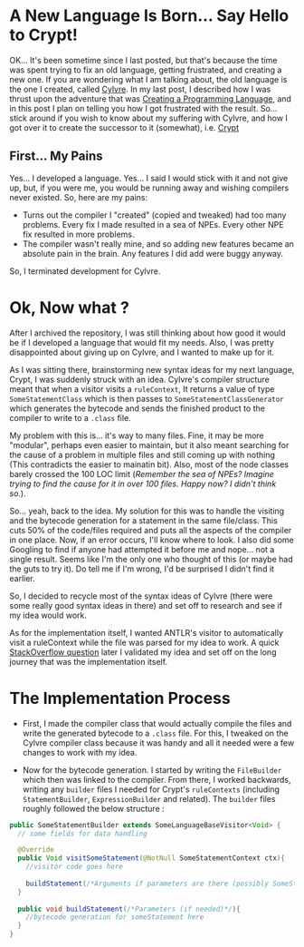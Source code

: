 # A New Language Is Born... Say Hello to Crypt!

OK... It's been sometime since I last posted, but that's because the time was spent trying to fix an old language, getting frustrated, and creating a new one. If you are wondering what I am talking about, the old language is the one I created, called [Cylvre](https://github.com/Cylvre-Language/Cylvre). In my last post, I described how I was thrust upon the adventure that was [Creating a Programming Language](https://aurumbyte.github.io/Posts/Creating%20Cylvre), and in this post I plan on telling you how I got frustrated with the result. So... stick around if you wish to know about my suffering with Cylvre, and how I got over it to create the successor to it (somewhat), i.e. [Crypt](https://github.com/Crypt-Language/Crypt)

## First... My Pains

Yes... I developed a language. Yes... I said I would stick with it and not give up, but, if you were me, you would be running away and wishing compilers never existed. So, here are my pains:

 - Turns out the compiler I "created" (copied and tweaked) had too many problems. Every fix I made resulted in a sea of NPEs. Every other NPE fix resulted in more problems.
 - The compiler wasn't really mine, and so adding new features became an absolute pain in the brain. Any features I did add were buggy anyway. 

So, I terminated development for Cylvre.

# Ok, Now what ?

After I archived the repository, I was still thinking about how good it would be if I developed a language that would fit my needs. Also, I was pretty disappointed about giving up on Cylvre, and I wanted to make up for it.

As I was sitting there, brainstorming new syntax ideas for my next language, Crypt, I was suddenly struck with an idea. Cylvre's compiler structure meant that when a visitor visits a `ruleContext`, It returns a value of type `SomeStatementClass` which is then passes to `SomeStatementClassGenerator` which generates the bytecode and sends the finished product to the compiler to write to a `.class` file.

My problem with this is... it's way to many files. Fine, it may be more "modular", perhaps even easier to maintain, but it also meant searching for the cause of a problem in multiple files and still coming up with nothing (This contradicts the easier to mainatin bit). Also, most of the node classes barely crossed the 100 LOC limit (*Remember the sea of NPEs? Imagine trying to find the cause for it in over 100 files. Happy now?  I didn't think so.*).

So... yeah, back to the idea. My solution for this was to handle the visiting and the bytecode generation for a statement in the same file/class. This cuts 50% of the code/files required and puts all the aspects of the compiler in one place. Now, if an error occurs, I'll know where to look. I also did some Googling to find if anyone had attempted it before me and nope... not a single result. Seems like I'm the only one who thought of this (or maybe had the guts to try it). Do tell me if I'm wrong, I'd be surprised I didn't find it earlier.

So, I decided to recycle most of the syntax ideas of Cylvre (there were some really good syntax ideas in there) and set off to research and see if my idea would work.

As for the implementation itself, I wanted ANTLR's visitor to automatically visit a ruleContext while the file was parsed for my idea to work. A quick [StackOverflow question](https://stackoverflow.com/questions/66613957/can-antlrs-visitor-system-automatically-visit-a-rule-context-when-a-file-is-pars) later I validated my idea and set off on the long journey that was the implementation itself.

# The Implementation Process

 - First, I made the compiler class that would actually compile the files and write the generated bytecode to a `.class` file. For this, I tweaked on the Cylvre compiler class because it was handy and all it needed were a few changes to work with my idea.
 
 - Now for the bytecode generation. I started by writing the `FileBuilder` which then was linked to the compiler. From there, I worked backwards, writing any `builder` files I needed for Crypt's `ruleContexts` (including `StatementBuilder`, `ExpressionBuilder` and related). The `builder` files roughly followed the below structure :
 
```java
public SomeStatementBuilder extends SomeLanguageBaseVisitor<Void> {
  // some fields for data handling

  @Override
  public Void visitSomeStatement(@NotNull SomeStatementContext ctx){
    //visitor code goes here
    
    buildStatement(/*Arguments if parameters are there (possibly SomeStatementContext)*/);
  }
  
  public void buildStatement(/*Parameters (if needed)*/){
    //bytecode generation for someStatement here
  }
}
```
